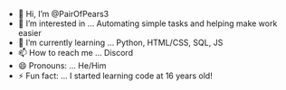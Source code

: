 - 👋 Hi, I’m @PairOfPears3
- 👀 I’m interested in ... Automating simple tasks and helping make work easier
- 🌱 I’m currently learning ... Python, HTML/CSS, SQL, JS
- 📫 How to reach me ... Discord 
- 😄 Pronouns: ... He/Him
- ⚡ Fun fact: ... I started learning code at 16 years old!

<!---
PairOfPears3/PairOfPears3 is a ✨ special ✨ repository because its `README.md` (this file) appears on your GitHub profile.
You can click the Preview link to take a look at your changes.
--->
